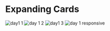 # Expanding Cards 
![day1 1](https://user-images.githubusercontent.com/53842330/155318854-69315220-927c-43dc-8064-493e1ebbae97.png)
![day 1 2](https://user-images.githubusercontent.com/53842330/155318872-ee761c0a-f021-4c00-8384-68f168347249.png)
![day1 3](https://user-images.githubusercontent.com/53842330/155318883-a8760733-e50d-47f8-a21a-3debcf6041d7.png)
![day 1 responsive](https://user-images.githubusercontent.com/53842330/155318926-397bf676-ad4b-48ca-a7ff-6a3311e0f47d.png)
